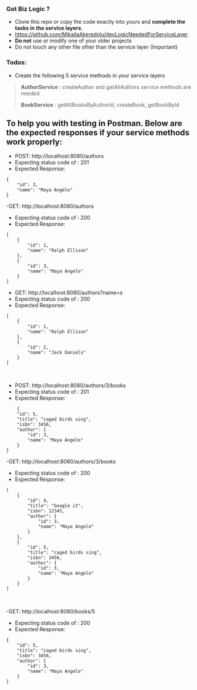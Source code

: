 ### Got Biz Logic ?
- Clone this repo or copy the code exactly into yours and **complete the tasks in the service layers**. 
- https://github.com/MikailaAkeredolu/devLogicNeededForServiceLayer
- **Do not** use or modify one of your older projects
- Do not touch any other file other than the service layer (Important)

### Todos:
- Create the following 5 service methods in your service layers
> **AuthorService** : createAuthor and getAllAuthors service methods are needed 
>
> **BookService** : getAllBooksByAuthorId, createBook, getBookById

## To help you with testing in Postman. Below are the expected responses if your service methods work properly:

- POST: http://localhost:8080/authors
- Expecting status code of : 201
- Expected Response: 
```
{
    "id": 3,
    "name": "Maya Angelo"
}
```


-GET:  http://localhost:8080/authors
- Expecting status code of : 200
- Expected Response:
```
[
    {
        "id": 1,
        "name": "Ralph Ellison"
    },
    {
        "id": 3,
        "name": "Maya Angelo"
    }
]
```

- GET: http://localhost:8080/authors?name=s
- Expecting status code of : 200
- Expected Response:
```
[
    {
        "id": 1,
        "name": "Ralph Ellison"
    },
    {
        "id": 2,
        "name": "Jack Daniels"
    }
]
```


<br />

- POST: http://localhost:8080/authors/3/books
- Expecting status code of : 201
- Expected Response: 
```
    {
    "id": 5,
    "title": "caged birds sing",
    "isbn": 3456,
    "author": {
        "id": 3,
        "name": "Maya Angelo"
    }
}
```

-GET: http://localhost:8080/authors/3/books
- Expecting status code of : 200
- Expected Response:
```
[
    {
        "id": 4,
        "title": "Google it",
        "isbn": 12345,
        "author": {
            "id": 3,
            "name": "Maya Angelo"
        }
    },
    {
        "id": 5,
        "title": "caged birds sing",
        "isbn": 3456,
        "author": {
            "id": 3,
            "name": "Maya Angelo"
        }
    }
]
```

<br />

-GET: http://localhost:8080/books/5
- Expecting status code of : 200
- Expected Response:
```
{
    "id": 5,
    "title": "caged birds sing",
    "isbn": 3456,
    "author": {
        "id": 3,
        "name": "Maya Angelo"
    }
}
```

